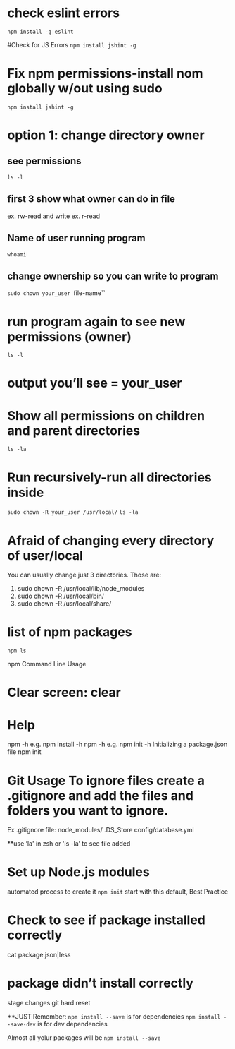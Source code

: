 # check eslint errors
`npm install -g eslint`

#Check for JS Errors
`npm install jshint -g`

# Fix npm permissions-install nom globally w/out using sudo
`npm install jshint -g`

# option 1: change directory owner

## see permissions
`ls -l`

## first 3 show what owner can do in file
ex. rw-read and write
ex. r-read

## Name of user running program
`whoami`

## change ownership so you can write to program
`sudo chown your_user `file-name``

# run program again to see new permissions (owner)
`ls -l`

# output you’ll see = your_user

# Show all permissions on children and parent directories
`ls -la`

# Run recursively-run all directories inside 
`sudo chown -R your_user /usr/local/`
`ls -la`

# Afraid of changing every directory of user/local
You can usually change just 3 directories. Those are:
1. sudo chown -R /usr/local/lib/node_modules
2. sudo chown -R /usr/local/bin/
3. sudo chown -R /usr/local/share/

# list of npm packages
`npm ls`

npm Command Line Usage
# Clear screen: clear

# Help
npm <command> -h
e.g. npm install -h
npm <command> -h
e.g. npm init -h Initializing a package.json file
npm init

# Git Usage To ignore files create a .gitignore and add the files and folders you want to ignore.
Ex .gitignore file:
node_modules/
.DS_Store
config/database.yml

**use ‘la' in zsh or 'ls -la’ to see file added

# Set up Node.js modules
automated process to create it
`npm init`
start with this default, Best Practice

# Check to see if package installed correctly
cat package.json|less

# package didn’t install correctly
stage changes
git hard reset

**JUST Remember:
`npm install --save` is for dependencies
`npm install --save-dev` is for dev dependencies

Almost all yolur packages will be `npm install --save`
